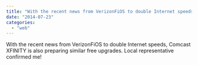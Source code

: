 ```yaml
---
title: "With the recent news from VerizonFiOS to double Internet speeds, Comcast XFINITY..."
date: "2014-07-23"
categories: 
  - "web"
---
```


With the recent news from VerizonFiOS to double Internet speeds, Comcast XFINITY is also preparing similar free upgrades. Local representative confirmed me!
